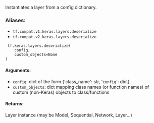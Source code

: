 Instantiates a layer from a config dictionary.
### Aliases:
- `tf.compat.v1.keras.layers.deserialize`
- `tf.compat.v2.keras.layers.deserialize`

```
 tf.keras.layers.deserialize(
    config,
    custom_objects=None
)
```
#### Arguments:
- `config`: dict of the form {'class_name': str, '`config`': dict}
- `custom_objects`: dict mapping class names (or function names) of custom (non-Keras) objects to class/functions
#### Returns:
Layer instance (may be Model, Sequential, Network, Layer...)
